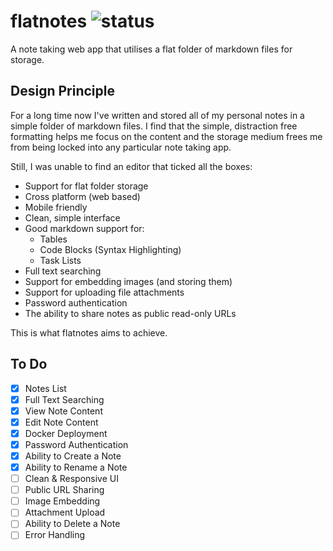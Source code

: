 # flatnotes ![status](https://img.shields.io/badge/status-under%20development-orange)

A note taking web app that utilises a flat folder of markdown files for storage.

## Design Principle

For a long time now I've written and stored all of my personal notes in a simple folder of markdown files. I find that the simple, distraction free formatting helps me focus on the content and the storage medium frees me from being locked into any particular note taking app.

Still, I was unable to find an editor that ticked all the boxes:

* Support for flat folder storage
* Cross platform (web based)
* Mobile friendly
* Clean, simple interface
* Good markdown support for:
  * Tables
  * Code Blocks (Syntax Highlighting)
  * Task Lists
* Full text searching
* Support for embedding images (and storing them)
* Support for uploading file attachments
* Password authentication
* The ability to share notes as public read-only URLs

This is what flatnotes aims to achieve.

## To Do

* [x] Notes List
* [x] Full Text Searching
* [x] View Note Content
* [x] Edit Note Content
* [x] Docker Deployment
* [x] Password Authentication
* [x] Ability to Create a Note
* [x] Ability to Rename a Note
* [ ] Clean & Responsive UI
* [ ] Public URL Sharing
* [ ] Image Embedding
* [ ] Attachment Upload
* [ ] Ability to Delete a Note
* [ ] Error Handling
